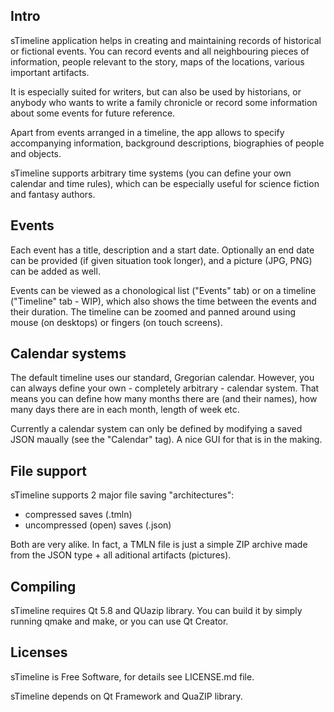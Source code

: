 ## Intro

sTimeline application helps in creating and maintaining records of historical or
fictional events. You can record events and all neighbouring pieces of
information, people relevant to the story, maps of the locations, various
important artifacts.

It is especially suited for writers, but can also be used by historians, or
anybody who wants to write a family chronicle or record some information about
some events for future reference.

Apart from events arranged in a timeline, the app allows to specify accompanying
information, background descriptions, biographies of people and objects.

sTimeline supports arbitrary time systems (you can define your own calendar and
time rules), which can be especially useful for science fiction and fantasy
authors.

## Events

Each event has a title, description and a start date. Optionally an end date can
be provided (if given situation took longer), and a picture (JPG, PNG) can be
added as well.

Events can be viewed as a chonological list ("Events" tab) or on a timeline
("Timeline" tab - WIP), which also shows the time between the events and their
duration. The timeline can be zoomed and panned around using mouse (on desktops)
or fingers (on touch screens).

## Calendar systems

The default timeline uses our standard, Gregorian calendar. However, you can
always define your own - completely arbitrary - calendar system. That means you
can define how many months there are (and their names), how many days there are
in each month, length of week etc.

Currently a calendar system can only be defined by modifying a saved JSON
maually (see the "Calendar" tag). A nice GUI for that is in the making.

## File support

sTimeline supports 2 major file saving "architectures":
 - compressed saves (.tmln)
 - uncompressed (open) saves (.json)

Both are very alike. In fact, a TMLN file is just a simple ZIP archive made from
the JSON type + all aditional artifacts (pictures).

## Compiling

sTimeline requires Qt 5.8 and QUazip library. You can build it by simply running
qmake and make, or you can use Qt Creator.

## Licenses

sTimeline is Free Software, for details see LICENSE.md file.

sTimeline depends on Qt Framework and QuaZIP library.
